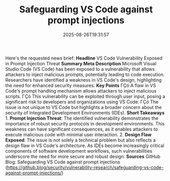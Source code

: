 ﻿---
title: "Safeguarding VS Code against prompt injections"
date: "2025-08-26T19:31:57"
category: "Markets"
summary: ""
slug: "safeguarding vs code against prompt injections"
source_urls:
  - "https://github.blog/security/vulnerability-research/safeguarding-vs-code-against-prompt-injections/"
seo:
  title: "Safeguarding VS Code against prompt injections | Hash n Hedge"
  description: ""
  keywords: ["news", "markets", "brief"]
---
Here's the requested news brief:  **Headline** VS Code Vulnerability Exposed in Prompt Injection Threat  **Summary Meta Description** Microsoft Visual Studio Code (VS Code) has been exposed to a vulnerability that allows attackers to inject malicious prompts, potentially leading to code execution. Researchers have identified a weakness in VS Code's design, highlighting the need for enhanced security measures.  **Key Points**  ΓÇó A flaw in VS Code's prompt handling mechanism allows attackers to inject malicious scripts. ΓÇó This vulnerability can be exploited through user input, posing a significant risk to developers and organizations using VS Code. ΓÇó The issue is not unique to VS Code but highlights a broader concern about the security of Integrated Development Environments (IDEs).  **Short Takeaways**  1. **Prompt Injection Threat**: The identified vulnerability demonstrates the importance of robust security protocols in development environments. This weakness can have significant consequences, as it enables attackers to execute malicious code with minimal user interaction. 2. **Design Flaw Exposed**: The issue is not solely a technical problem but also reflects a design flaw in VS Code's architecture. As IDEs become increasingly critical components of software development workflows, such vulnerabilities underscore the need for more secure and robust design.  **Sources** GitHub Blog: Safeguarding VS Code against prompt injections (https://github.blog/security/vulnerability-research/safeguarding-vs-code-against-prompt-injections/) 

